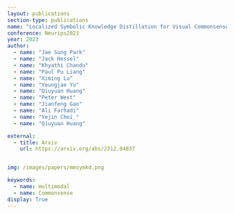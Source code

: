```yaml
---
layout: publications
section-type: publications
name: "Localized Symbolic Knowledge Distillation for Visual Commonsense Models"
conference: Neurips2023
year: 2023
author:
  - name: "Jae Sung Park"
  - name: "Jack Hessel"
  - name: "Khyathi Chandu"
  - name: "Paul Pu Liang"
  - name: "Ximing Lu"
  - name: "Youngjae Yu"
  - name: "Qiuyuan Huang"
  - name: "Peter West"
  - name: "Jianfeng Gao"
  - name: "Ali Farhadi"
  - name: "Yejin Choi_"
  - name: "Qiuyuan Huang"

external:
  - title: Arxiv
    url: https://arxiv.org/abs/2312.04837


img: /images/papers/mmsymkd.png

keywords:
  - name: multimodal
  - name: Commonsense
display: True
---
```

